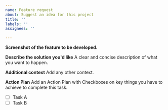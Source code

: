 ```yaml
---
name: Feature request
about: Suggest an idea for this project
title: ''
labels: ''
assignees: ''

---
```


**Screenshot of the feature to be developed.**
 

**Describe the solution you'd like**
A clear and concise description of what you want to happen.

**Additional context**
Add any other context.

**Action Plan**
Add an Action Plan with Checkboxes on key things you have to achieve to complete this task.
- [ ] Task A
- [ ] Task B
